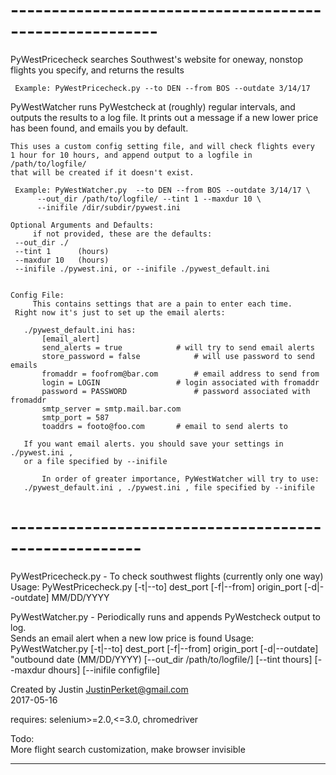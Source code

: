 # --------------------------------------------------------  

PyWestPricecheck searches Southwest's website for oneway, nonstop
    flights you specify, and returns the results
	 
	 Example: PyWestPricecheck.py --to DEN --from BOS --outdate 3/14/17

PyWestWatcher runs PyWestcheck at (roughly) regular intervals, and outputs
    the results to a log file. It prints out a message if a
    new lower price has been found, and emails you by default.

    This uses a custom config setting file, and will check flights every
    1 hour for 10 hours, and append output to a logfile in /path/to/logfile/
    that will be created if it doesn't exist.    
    
	 Example: PyWestWatcher.py  --to DEN --from BOS --outdate 3/14/17 \
	 	  --out_dir /path/to/logfile/ --tint 1 --maxdur 10 \
		  --inifile /dir/subdir/pywest.ini
		  
    Optional Arguments and Defaults:
    	 if not provided, these are the defaults:
	 --out_dir ./
	 --tint 1      (hours)
	 --maxdur 10   (hours)
	 --inifile ./pywest.ini, or --inifile ./pywest_default.ini


    Config File:
    	 This contains settings that are a pain to enter each time.
	 Right now it's just to set up the email alerts:

	   ./pywest_default.ini has:
  	   	   [email_alert]
		   send_alerts = true		     # will try to send email alerts
		   store_password = false      	     # will use password to send emails
		   fromaddr = foofrom@bar.com 	     # email address to send from
		   login = LOGIN	      	     # login associated with fromaddr
		   password = PASSWORD	    	     # password associated with fromaddr
		   smtp_server = smtp.mail.bar.com   
		   smtp_port = 587
		   toaddrs = footo@foo.com	     # email to send alerts to

	   If you want email alerts. you should save your settings in ./pywest.ini ,
	   or a file specified by --inifile
 	   
    	   In order of greater importance, PyWestWatcher will try to use:
	   ./pywest_default.ini , ./pywest.ini , file specified by --inifile
		  
		  		  


# ------------------------------------------------------

PyWestPricecheck.py - To check southwest flights (currently only one way)             
    Usage: PyWestPricecheck.py [-t|--to] dest_port [-f|--from] origin_port
    	     			 [-d|--outdate] MM/DD/YYYY

PyWestWatcher.py - Periodically runs and appends PyWestcheck output to log.  
 		     Sends an email alert when a new low price is found
    Usage: PyWestWatcher.py [-t|--to] dest_port [-f|--from] origin_port 
    	     [-d|--outdate] "outbound date (MM/DD/YYYY)
   	     [--out_dir /path/to/logfile/] [--tint thours] [--maxdur dhours] [--inifile configfile]

Created by Justin <JustinPerket@gmail.com>                                          
2017-05-16                                                                    

requires: selenium>=2.0,<=3.0, chromedriver

Todo:                                                              
More flight search customization, make browser invisible                                           

---------------------------------------------------------------------------   
